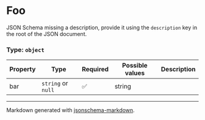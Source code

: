 # Foo

JSON Schema missing a description, provide it using the `description` key in the root of the JSON document.

### Type: `object`

| Property | Type | Required | Possible values | Description |
| -------- | ---- | -------- | --------------- | ----------- |
| bar | `string` or `null` | ✅ | string |  |


---

Markdown generated with [jsonschema-markdown](https://github.com/elisiariocouto/jsonschema-markdown).
